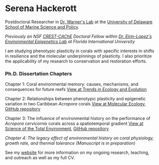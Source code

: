 # Serena Hackerott
Postdoctoral Researcher in [Dr. Warner's Lab](https://www.udel.edu/academics/colleges/ceoe/departments/smsp/faculty/mark-warner/) at the [University of Delaware School of Marine Science and Policy](https://www.udel.edu/academics/colleges/ceoe/departments/smsp/). 


_Previously an NSF [CREST-CAChE](https://crestcache.fiu.edu/) Doctoral Fellow within [Dr. Eirin-Lopez's Environmental Epigenetics Lab](https://environmentalepigenetics.com/) at Florida International University_

I am studying phenotypic plasticity in corals with specific interests in shifts in resilience and the molecular underpinnings of plasticity. I also prioritize the applicability of my research to conservation and restoration efforts. 

### Ph.D. Dissertation Chapters
Chapter 1: Coral environmental memory: causes, mechanisms, and consequences for future reefs [View at Trends in Ecology and Evolution](https://www.sciencedirect.com/science/article/pii/S0169534721001877) 

Chapter 2: Relationships between phenotypic plasticity and epigenetic variation in two Caribbean _Acropora_ corals [View at Molecular Ecology](https://onlinelibrary.wiley.com/doi/full/10.1111/mec.17072), [GitHub repository](https://github.com/eelabfiu/BonaireY1)

Chapter 3: The influence of environmental history on the performance of _Acropora cervicornis_ corals across a spatiotemporal gradient [View at Science of the Total Environment](https://www.sciencedirect.com/science/article/abs/pii/S0048969725010228), [GitHub repository](https://github.com/eelabfiu/Bonaire_memory)

_Chapter 4: The legacy effect of environmental history on coral physiology, growth rate, and thermal tolerance (Manuscript is in preparation)_

See my [website](https://serenahackerott.com/) for more information on my ongoing research, teaching, and outreach as well as my full CV. 
